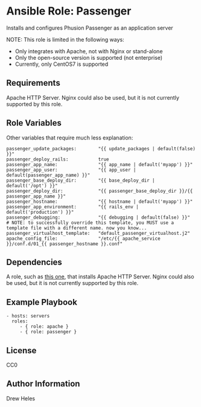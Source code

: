 Ansible Role: Passenger
=========

Installs and configures Phusion Passenger as an application server

NOTE: This role is limited in the following ways:

* Only integrates with Apache, not with Nginx or stand-alone
* Only the open-source version is supported (not enterprise)
* Currently, only CentOS7 is supported

Requirements
------------

Apache HTTP Server. Nginx could also be used, but it is not currently supported by this role.

Role Variables
--------------

Other variables that require much less explanation:

    passenger_update_packages:        "{{ update_packages | default(false) }}"
    passenger_deploy_rails:           true
    passenger_app_name:               "{{ app_name | default('myapp') }}"
    passenger_app_user:               "{{ app_user | default(passenger_app_name) }}"
    passenger_base_deploy_dir:        "{{ base_deploy_dir | default('/opt') }}"
    passenger_deploy_dir:             "{{ passenger_base_deploy_dir }}/{{ passenger_app_name }}"
    passenger_hostname:               "{{ hostname | default('myapp') }}"
    passenger_app_environment:        "{{ rails_env | default('production') }}"
    passenger_debugging:              "{{ debugging | default(false) }}"
    # NOTE: to successfully override this template, you MUST use a template file with a different name. now you know...
    passenger_virtualhost_template:   "default_passenger_virtualhost.j2"
    apache_config_file:               "/etc/{{ apache_service }}/conf.d/01_{{ passenger_hostname }}.conf"

Dependencies
------------

A role, such as [this one](https://github.com/dheles/ansible-role-apache), that installs Apache HTTP Server. Nginx could also be used, but it is not currently supported by this role.

Example Playbook
----------------

    - hosts: servers
      roles:
         - { role: apache }
         - { role: passenger }

License
-------

CC0

Author Information
------------------

Drew Heles
